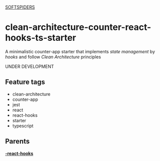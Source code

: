 [SOFTSPIDERS](https://github.com/softspiders/softspiders)

# clean-architecture-counter-react-hooks-ts-starter

A minimalistic counter-app starter that implements *state management* by *hooks* and follow *Clean Architecture* principles

UNDER DEVELOPMENT

## Feature tags
- clean-architecture
- counter-app
- jest
- react
- react-hooks
- starter
- typescript

## Parents

[**-react-hooks**](https://github.com/softspiders/clean-architecture-counter-starters/tree/clean-architecture-counter-react-ts-starter)

